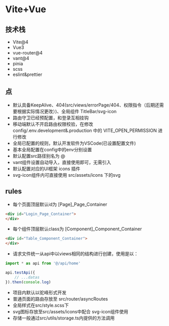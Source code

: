 # Vite+Vue

## 技术栈
- Vite@4
- Vue3
- vue-router@4
- vant@4
- pinia
- scss
- eslint&prettier

## 点
- 默认具备KeepAlive、404(src/views/errorPage/404、权限指令（后期还需要根据实际情况更改）)、全局组件 TitleBar/svg-icon
- 路由守卫已经预配置，和登录互相挂钩
- 移动端默认不开启路由权限校验，在修改config/.env.development&.production 中的 VITE_OPEN_PERMISSION 进行修改
- 全局已配置的规则，默认开发软件为VSCode(已设置配置文件)
- 基本全局配置在config中的env分别设置
- 默认配置src路径别名为 @
- vant组件设置自动导入，直接使用即可，无需引入
- 默认配置对应的UI框架 icons 插件
- svg-icon组件内可直接使用 src/assets/icons 下的svg

## rules
- 每个页面顶层默认id为 [Page]_Page_Container
```html
<div id="Login_Page_Container">
</div>
``` 
- 每个组件顶层默认class为 [Component]_Component_Container
```html
<div id="Table_Component_Container">
</div>
``` 
- 请求文件统一从api中以views相同的结构进行创建，使用是以：
```js
import * as api from '@/api/home'

api.testApi({
	// ...datas
}).then(console.log)
```
- 项目内默认以驼峰形式开发
- 普通页面的路由存放至 src/router/asyncRoutes
- 全局样式在src/style.scss下
- svg图标存放至src/assets/icons中配合 svg-icon组件使用
- 存储一般通过src/utils/storage.ts内提供的方法调用